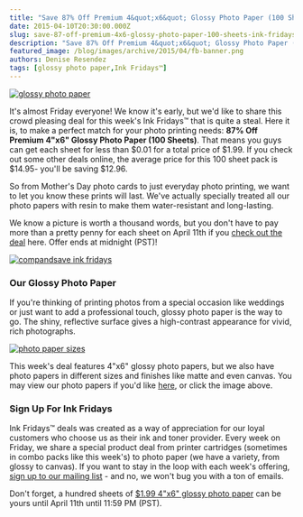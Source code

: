 ```yaml
---
title: "Save 87% Off Premium 4&quot;x6&quot; Glossy Photo Paper (100 Sheets) - Ink Fridays™"
date: 2015-04-10T20:30:00.000Z
slug: save-87-off-premium-4x6-glossy-photo-paper-100-sheets-ink-fridays
description: "Save 87% Off Premium 4&quot;x6&quot; Glossy Photo Paper (100 Sheets) - Ink Fridays™"
featured_image: /blog/images/archive/2015/04/fb-banner.png
authors: Denise Resendez
tags: [glossy photo paper,Ink Fridays™]
---
```


[![glossy photo paper](/blog/images/fb-banner.png "87% Off 4x6 Glossy Photo Paper ")](https://www.compandsave.com/ink-fridays)

It's almost Friday everyone! We know it's early, but we'd like to share this crowd pleasing deal for this week's Ink Fridays™ that is quite a steal. Here it is, to make a perfect match for your photo printing needs: **87% Off Premium 4"x6" Glossy Photo Paper (100 Sheets)**. That means you guys can get each sheet for less than $0.01 for a total price of $1.99\. If you check out some other deals online, the average price for this 100 sheet pack is $14.95- you'll be saving $12.96.

So from Mother's Day photo cards to just everyday photo printing, we want to let you know these prints will last. We've actually specially treated all our photo papers with resin to make them water-resistant and long-lasting.

We know a picture is worth a thousand words, but you don't have to pay more than a pretty penny for each sheet on April 11th if you [check out the deal](https://www.compandsave.com/ink-fridays) here. Offer ends at midnight (PST)!

[![compandsave ink fridays](/blog/images/Order-Now.png "Shop Now")](https://www.compandsave.com/ink-fridays)

### Our Glossy Photo Paper

If you're thinking of printing photos from a special occasion like weddings or just want to add a professional touch, glossy photo paper is the way to go. The shiny, reflective surface gives a high-contrast appearance for vivid, rich photographs.

[![photo paper sizes](/blog/images/2015-04-08-1219.png "compandsave photo paper ")](https://www.compandsave.com/paper)

This week's deal features 4"x6" glossy photo papers, but we also have photo papers in different sizes and finishes like matte and even canvas. You may view our photo papers if you'd like [here](https://www.compandsave.com/paper), or click the image above.

### Sign Up For Ink Fridays

Ink Fridays™ deals was created as a way of appreciation for our loyal customers who choose us as their ink and toner provider. Every week on Friday, we share a special product deal from printer cartridges (sometimes in combo packs like this week's) to photo paper (we have a variety, from glossy to canvas). If you want to stay in the loop with each week's offering, [sign up to our mailing list](https://www.compandsave.com/ink-fridays#cas-inkf-signup) \- and no, we won't bug you with a ton of emails.

Don't forget, a hundred sheets of [$1.99 4"x6" glossy photo paper](https://www.compandsave.com/ink-fridays) can be yours until April 11th until 11:59 PM (PST).